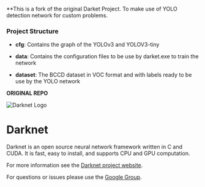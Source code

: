 **This is a fork of the original Darket Project. To make use of YOLO detection network for custom problems.

### Project Structure
- **cfg**: Contains the graph of the YOLOv3 and YOLOV3-tiny 

- **data**: Contains the configuration files to be use by darket.exe to train the network

- **dataset**: The BCCD dataset in VOC format and with labels ready to be use by the YOLO network

************************************************ORIGINAL REPO************************************************

![Darknet Logo](http://pjreddie.com/media/files/darknet-black-small.png)

# Darknet #
Darknet is an open source neural network framework written in C and CUDA. It is fast, easy to install, and supports CPU and GPU computation.

For more information see the [Darknet project website](http://pjreddie.com/darknet).

For questions or issues please use the [Google Group](https://groups.google.com/forum/#!forum/darknet).
